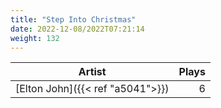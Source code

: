 ```yaml
---
title: "Step Into Christmas"
date: 2022-12-08/2022T07:21:14
weight: 132
---
```




 Artist | Plays 
----- | -----:
[Elton John]({{< ref "a5041">}}) | 6
